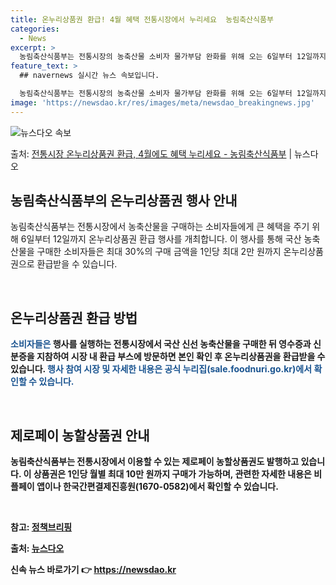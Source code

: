 ```yaml
---
title: 온누리상품권 환급! 4월 혜택 전통시장에서 누리세요  농림축산식품부
categories:
  - News
excerpt: >
  농림축산식품부는 전통시장의 농축산물 소비자 물가부담 완화를 위해 오는 6일부터 12일까지 전국 50개 전통시…
feature_text: >
  ## navernews 실시간 뉴스 속보입니다.

  농림축산식품부는 전통시장의 농축산물 소비자 물가부담 완화를 위해 오는 6일부터 12일까지 전국 50개 전통시…
image: 'https://newsdao.kr/res/images/meta/newsdao_breakingnews.jpg'
---
```


![뉴스다오 속보](https://newsdao.kr/res/images/meta/newsdao_breakingnews.jpg)

<p>출처: <a href="https://newsdao.kr/3517" rel="dofollow">전통시장 온누리상품권 환급, 4월에도 혜택 누리세요 - 농림축산식품부</a> | 뉴스다오</p>

<h2 data-ke-size="size26">농림축산식품부의 온누리상품권 행사 안내</h2>
농림축산식품부는 전통시장에서 농축산물을 구매하는 소비자들에게 큰 혜택을 주기 위해 6일부터 12일까지 온누리상품권 환급 행사를 개최합니다. 이 행사를 통해 국산 농축산물을 구매한 소비자들은 최대 30%의 구매 금액을 1인당 최대 2만 원까지 온누리상품권으로 환급받을 수 있습니다. 

<p data-ke-size="size16">&nbsp;</p>

<h2 data-ke-size="size24">온누리상품권 환급 방법</h2>
<b><span style="color: #1a5490;">소비자들은 </span><b>행사를 실행하는 전통시장에서 국산 신선 농축산물을 구매한 뒤 영수증과 신분증을 지참하여 시장 내 환급 부스에 방문하면 본인 확인 후 온누리상품권을 환급받을 수 있습니다.</span><span style="color: #1a5490;"><b> 행사 참여 시장 및 자세한 내용은 공식 누리집(sale.foodnuri.go.kr)에서 확인할 수 있습니다.</b></span></b>

<p data-ke-size="size16">&nbsp;</p>
<h2 data-ke-size="size24">제로페이 농할상품권 안내</h2>
농림축산식품부는 전통시장에서 이용할 수 있는 제로페이 농할상품권도 발행하고 있습니다. 이 상품권은 1인당 월별 최대 10만 원까지 구매가 가능하며, 관련한 자세한 내용은 비플페이 앱이나 한국간편결제진흥원(1670-0582)에서 확인할 수 있습니다.

<p data-ke-size="size16">&nbsp;</p>

참고: [정책브리핑](www.korea.kr)

출처: [뉴스다오](https://newsdao.kr/3517) 

신속 뉴스 바로가기 👉 <a href="https://newsdao.kr" rel="dofollow">https://newsdao.kr</a>


